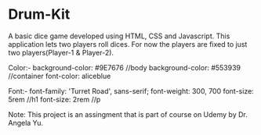 # Drum-Kit
A basic dice game developed using HTML, CSS and Javascript. This application lets two players roll dices.
For now the players are fixed to just two players(Player-1 & Player-2).

Color:-
background-color: #9E7676 //body
background-color: #553939 //container
font-color: aliceblue

Font:-
font-family: 'Turret Road', sans-serif;
font-weight: 300, 700
font-size: 5rem //h1
font-size: 2rem //p

Note: This project is an assingment that is part of course on Udemy by Dr. Angela Yu.
